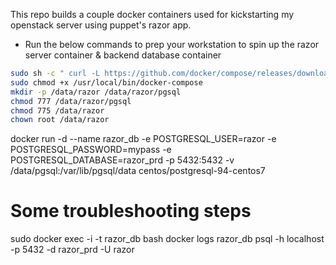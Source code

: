 This repo builds a couple docker containers used for kickstarting my openstack server using puppet's razor app.
- Run the below commands to prep your workstation to spin up the razor server container & backend database container
```bash
sudo sh -c " curl -L https://github.com/docker/compose/releases/download/1.5.2/docker-compose-`uname -s`-`uname -m` > /usr/local/bin/docker-compose"
sudo chmod +x /usr/local/bin/docker-compose
mkdir -p /data/razor /data/razor/pgsql
chmod 777 /data/razor/pgsql
chmod 775 /data/razor
chown root /data/razor
```


docker run -d --name razor_db -e POSTGRESQL_USER=razor -e POSTGRESQL_PASSWORD=mypass -e POSTGRESQL_DATABASE=razor_prd -p 5432:5432 -v /data/pgsql:/var/lib/pgsql/data centos/postgresql-94-centos7
# Some troubleshooting steps
sudo docker exec -i -t razor_db bash
docker logs razor_db
psql -h localhost -p 5432 -d razor_prd -U razor
